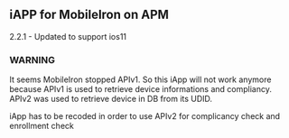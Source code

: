 ## iAPP for MobileIron on APM

2.2.1 - Updated to support ios11

### WARNING


It seems MobileIron stopped APIv1. So this iApp will not work anymore because APIv1 is used to retrieve device informations and compliancy. APIv2 was used to retrieve device in DB from its UDID.

iApp has to be recoded in order to use APIv2 for complicancy check and enrollment check
